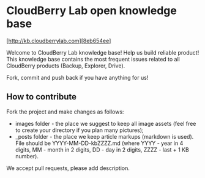 # CloudBerry Lab open knowledge base

[http://kb.cloudberrylab.com][8eb654ee]

  [8eb654ee]: http://kb.cloudberrylab.com "CloudBerry Lab knowledge base"

Welcome to CloudBerry Lab knowledge base! Help us build reliable product! This knowledge base contains the most frequent issues related to all CloudBerry products (Backup, Explorer, Drive).

Fork, commit and push back if you have anything for us!

## How to contribute

Fork the project and make changes as follows:

* images folder - the place we suggest to keep all image assets (feel free to create your directory if you plan many pictures);
* _posts folder - the place we keep article markups (markdown is used). File should be YYYY-MM-DD-kbZZZZ.md (where YYYY - year in 4 digits, MM - month in 2 digits, DD - day in 2 digits, ZZZZ - last + 1 KB number).

We accept pull requests, please add description.
